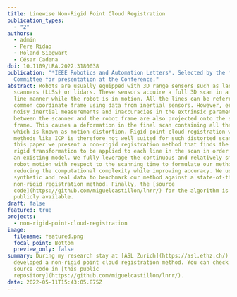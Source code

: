 ```yaml
---
title: Linewise Non-Rigid Point Cloud Registration
publication_types:
  - "2"
authors:
  - admin
  - Pere Ridao
  - Roland Siegwart
  - César Cadena
doi: 10.1109/LRA.2022.3180038
publication: "*IEEE Robotics and Automation Letters*. Selected by the *IROS'22*
  Committee for presentation at the Conference."
abstract: Robots are usually equipped with 3D range sensors such as laser line
  scanners (LLSs) or lidars. These sensors acquire a full 3D scan in a line by
  line manner while the robot is in motion. All the lines can be referred to a
  common coordinate frame using data from inertial sensors. However, errors from
  noisy inertial measurements and inaccuracies in the extrinsic parameters
  between the scanner and the robot frame are also projected onto the shared
  frame. This causes a deformation in the final scan containing all the lines,
  which is known as motion distortion. Rigid point cloud registration with
  methods like ICP is therefore not well suited for such distorted scans. In
  this paper we present a non-rigid registration method that finds the optimal
  rigid transformation to be applied to each line in the scan in order to match
  an existing model. We fully leverage the continuous and relatively smooth
  robot motion with respect to the scanning time to formulate our method
  reducing the computational complexity while improving accuracy. We use
  synthetic and real data to benchmark our method against a state-of-the-art
  non-rigid registration method. Finally, the [source
  code](https://github.com/miguelcastillon/lnrr/) for the algorithm is made
  publicly available.
draft: false
featured: true
projects:
  - non-rigid-point-cloud-registration
image:
  filename: featured.png
  focal_point: Bottom
  preview_only: false
summary: During my research stay at [ASL Zurich](https://asl.ethz.ch/) I
  developed a non-rigid point cloud registration method. You can check out the
  source code in [this public
  repository](https://github.com/miguelcastillon/lnrr/).
date: 2022-05-11T15:43:05.875Z
---
```

